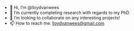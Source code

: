 - 👋 Hi, I’m @lloydvanwees
- 🌱 I’m currently completing research with regards to my PhD
- 💞️ I’m looking to collaborate on any interesting projects!
- 📫 How to reach me: lloydvanwees@gmail.com

<!---
lloydvanwees/lloydvanwees is a ✨ special ✨ repository because its `README.md` (this file) appears on your GitHub profile.
You can click the Preview link to take a look at your changes.
--->
